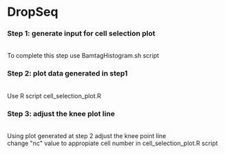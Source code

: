 # DropSeq

<h3> Step 1: generate input for cell selection plot</h3> </br>   
To complete this step use BamtagHistogram.sh script</br>
<h3> Step 2: plot data generated in step1</h3> </br>   
Use R script cell_selection_plot.R </br>
<h3> Step 3: adjust the knee plot line </h3> </br>   
Using plot generated at step 2 adjust the knee point line </br>
change "nc" value to appropiate cell number in cell_selection_plot.R script </br>
</br>
